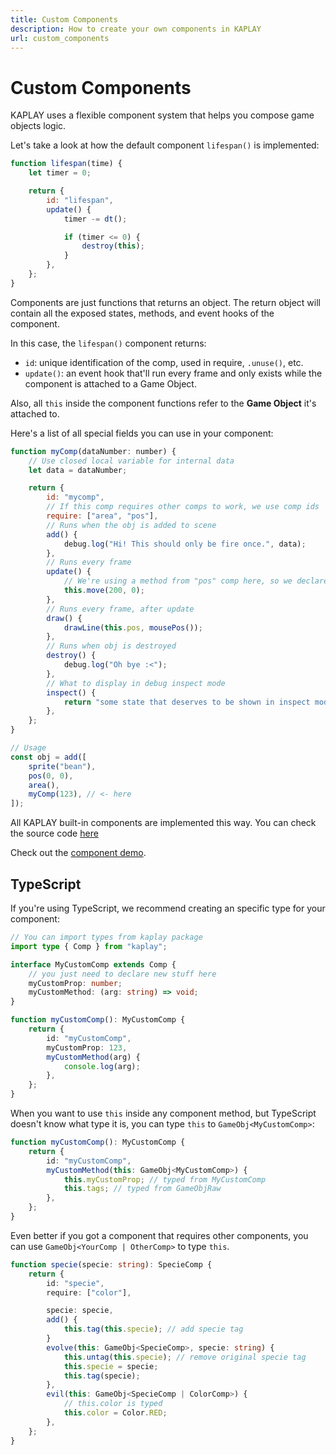 ```yaml
---
title: Custom Components
description: How to create your own components in KAPLAY
url: custom_components
---
```


# Custom Components

KAPLAY uses a flexible component system that helps you compose game objects
logic.

Let's take a look at how the default component `lifespan()` is implemented:

```js
function lifespan(time) {
    let timer = 0;

    return {
        id: "lifespan",
        update() {
            timer -= dt();

            if (timer <= 0) {
                destroy(this);
            }
        },
    };
}
```

Components are just functions that returns an object. The return object will
contain all the exposed states, methods, and event hooks of the component.

In this case, the `lifespan()` component returns:

- `id`: unique identification of the comp, used in require, `.unuse()`, etc.
- `update()`: an event hook that'll run every frame and only exists while the
  component is attached to a Game Object.

Also, all `this` inside the component functions refer to the **Game Object**
it's attached to.

Here's a list of all special fields you can use in your component:

```js
function myComp(dataNumber: number) {
    // Use closed local variable for internal data
    let data = dataNumber;

    return {
        id: "mycomp",
        // If this comp requires other comps to work, we use comp ids
        require: ["area", "pos"],
        // Runs when the obj is added to scene
        add() {
            debug.log("Hi! This should only be fire once.", data);
        },
        // Runs every frame
        update() {
            // We're using a method from "pos" comp here, so we declare require "pos" above
            this.move(200, 0);
        },
        // Runs every frame, after update
        draw() {
            drawLine(this.pos, mousePos());
        },
        // Runs when obj is destroyed
        destroy() {
            debug.log("Oh bye :<");
        },
        // What to display in debug inspect mode
        inspect() {
            return "some state that deserves to be shown in inspect mode";
        },
    };
}

// Usage
const obj = add([
    sprite("bean"),
    pos(0, 0),
    area(),
    myComp(123), // <- here
]);
```

All KAPLAY built-in components are implemented this way. You can check the
source code
[here](https://github.com/kaplayjs/kaplay/tree/master/src/ecs/components)

Check out the [component demo](https://play.kaplayjs.com/?example=component).

## TypeScript

If you're using TypeScript, we recommend creating an specific type for your
component:

```ts
// You can import types from kaplay package
import type { Comp } from "kaplay";

interface MyCustomComp extends Comp {
    // you just need to declare new stuff here
    myCustomProp: number;
    myCustomMethod: (arg: string) => void;
}

function myCustomComp(): MyCustomComp {
    return {
        id: "myCustomComp",
        myCustomProp: 123,
        myCustomMethod(arg) {
            console.log(arg);
        },
    };
}
```

When you want to use `this` inside any component method, but TypeScript doesn't
know what type it is, you can type `this` to `GameObj<MyCustomComp>`:

```ts
function myCustomComp(): MyCustomComp {
    return {
        id: "myCustomComp",
        myCustomMethod(this: GameObj<MyCustomComp>) {
            this.myCustomProp; // typed from MyCustomComp
            this.tags; // typed from GameObjRaw
        },
    };
}
```

Even better if you got a component that requires other components, you can use
`GameObj<YourComp | OtherComp>` to type `this`.

```ts
function specie(specie: string): SpecieComp {
    return {
        id: "specie",
        require: ["color"],

        specie: specie,
        add() {
            this.tag(this.specie); // add specie tag
        }
        evolve(this: GameObj<SpecieComp>, specie: string) {
            this.untag(this.specie); // remove original specie tag
            this.specie = specie;
            this.tag(specie);
        },
        evil(this: GameObj<SpecieComp | ColorComp>) {
            // this.color is typed
            this.color = Color.RED;
        },
    };
}
```
